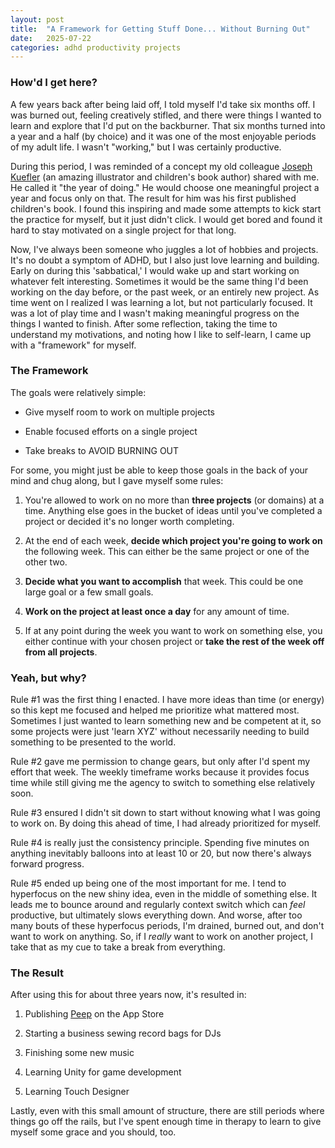 ```yaml
---
layout: post
title:  "A Framework for Getting Stuff Done... Without Burning Out"
date:   2025-07-22
categories: adhd productivity projects
---
```


### How'd I get here?

A few years back after being laid off, I told myself I'd take six months off. I was burned out, feeling creatively stifled, and there were things I wanted to learn and explore that I'd put on the backburner. That six months turned into a year and a half (by choice) and it was one of the most enjoyable periods of my adult life. I wasn't "working," but I was certainly productive.

During this period, I was reminded of a concept my old colleague [Joseph Kuefler](https://www.josephkuefler.com/) (an amazing illustrator and children's book author) shared with me. He called it "the year of doing." He would choose one meaningful project a year and focus only on that. The result for him was his first published children's book. I found this inspiring and made some attempts to kick start the practice for myself, but it just didn't click. I would get bored and found it hard to stay motivated on a single project for that long.

Now, I've always been someone who juggles a lot of hobbies and projects. It's no doubt a symptom of ADHD, but I also just love learning and building. Early on during this 'sabbatical,' I would wake up and start working on whatever felt interesting. Sometimes it would be the same thing I'd been working on the day before, or the past week, or an entirely new project. As time went on I realized I was learning a lot, but not particularly focused. It was a lot of play time and I wasn't making meaningful progress on the things I wanted to finish. After some reflection, taking the time to understand my motivations, and noting how I like to self-learn, I came up with a "framework" for myself.

### The Framework

The goals were relatively simple:

* Give myself room to work on multiple projects

* Enable focused efforts on a single project

* Take breaks to AVOID BURNING OUT

For some, you might just be able to keep those goals in the back of your mind and chug along, but I gave myself some rules:

1) You're allowed to work on no more than **three projects** (or domains) at a time. Anything else goes in the bucket of ideas until you've completed a project or decided it's no longer worth completing.

2) At the end of each week, **decide which project you're going to work on** the following week. This can either be the same project or one of the other two.

3) **Decide what you want to accomplish** that week. This could be one large goal or a few small goals.

4) **Work on the project at least once a day** for any amount of time.

5) If at any point during the week you want to work on something else, you either continue with your chosen project or **take the rest of the week off from all projects**.

### Yeah, but why?

Rule #1 was the first thing I enacted. I have more ideas than time (or energy) so this kept me focused and helped me prioritize what mattered most. Sometimes I just wanted to learn something new and be competent at it, so some projects were just 'learn XYZ' without necessarily needing to build something to be presented to the world.

Rule #2 gave me permission to change gears, but only after I'd spent my effort that week. The weekly timeframe works because it provides focus time while still giving me the agency to switch to something else relatively soon.

Rule #3 ensured I didn't sit down to start without knowing what I was going to work on. By doing this ahead of time, I had already prioritized for myself.

Rule #4 is really just the consistency principle. Spending five minutes on anything inevitably balloons into at least 10 or 20, but now there's always forward progress.

Rule #5 ended up being one of the most important for me. I tend to hyperfocus on the new shiny idea, even in the middle of something else. It leads me to bounce around and regularly context switch which can *feel* productive, but ultimately slows everything down. And worse, after too many bouts of these hyperfocus periods, I'm drained, burned out, and don't want to work on anything. So, if I *really* want to work on another project, I take that as my cue to take a break from everything.

### The Result

After using this for about three years now, it's resulted in:

1) Publishing [Peep](https://peep.taptempolabs.com) on the App Store

2) Starting a business sewing record bags for DJs

3) Finishing some new music

4) Learning Unity for game development

5) Learning Touch Designer

Lastly, even with this small amount of structure, there are still periods where things go off the rails, but I've spent enough time in therapy to learn to give myself some grace and you should, too.
